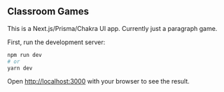 ## Classroom Games

This is a Next.js/Prisma/Chakra UI app. Currently just a paragraph game.

First, run the development server:

```bash
npm run dev
# or
yarn dev
```

Open [http://localhost:3000](http://localhost:3000) with your browser to see the result.
